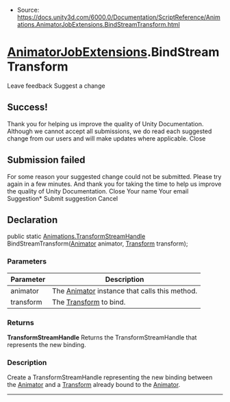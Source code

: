 * Source: https://docs.unity3d.com/6000.0/Documentation/ScriptReference/Animations.AnimatorJobExtensions.BindStreamTransform.html

#  [AnimatorJobExtensions](https://docs.unity3d.com/6000.0/Documentation/ScriptReference/Animations.AnimatorJobExtensions.html).BindStreamTransform
Leave feedback
Suggest a change
## Success!
Thank you for helping us improve the quality of Unity Documentation. Although we cannot accept all submissions, we do read each suggested change from our users and will make updates where applicable.
Close
## Submission failed
For some reason your suggested change could not be submitted. Please <a>try again</a> in a few minutes. And thank you for taking the time to help us improve the quality of Unity Documentation.
Close
Your name Your email Suggestion* Submit suggestion
Cancel
## Declaration
public static [Animations.TransformStreamHandle](https://docs.unity3d.com/6000.0/Documentation/ScriptReference/Animations.TransformStreamHandle.html) BindStreamTransform([Animator](https://docs.unity3d.com/6000.0/Documentation/ScriptReference/Animator.html) animator, [Transform](https://docs.unity3d.com/6000.0/Documentation/ScriptReference/Transform.html) transform); 
### Parameters
Parameter | Description  
---|---  
animator | The [Animator](https://docs.unity3d.com/6000.0/Documentation/ScriptReference/Animator.html) instance that calls this method.  
transform | The [Transform](https://docs.unity3d.com/6000.0/Documentation/ScriptReference/Transform.html) to bind.  
### Returns
**TransformStreamHandle** Returns the TransformStreamHandle that represents the new binding. 
### Description
Create a TransformStreamHandle representing the new binding between the [Animator](https://docs.unity3d.com/6000.0/Documentation/ScriptReference/Animator.html) and a [Transform](https://docs.unity3d.com/6000.0/Documentation/ScriptReference/Transform.html) already bound to the [Animator](https://docs.unity3d.com/6000.0/Documentation/ScriptReference/Animator.html).
* * *
